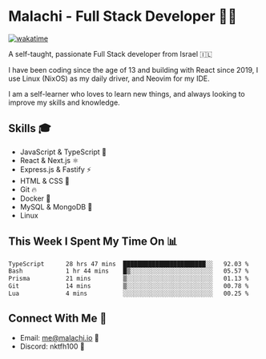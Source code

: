 # Malachi - Full Stack Developer 🚀🔥
[![wakatime](https://wakatime.com/badge/user/112ec769-e669-4b78-a46f-cf4343930741.svg)](https://wakatime.com/@112ec769-e669-4b78-a46f-cf4343930741)

A self-taught, passionate Full Stack developer from Israel 🇮🇱

I have been coding since the age of 13 and building with React since 2019, I use Linux (NixOS) as my daily driver, and Neovim for my IDE.

I am a self-learner who loves to learn new things, and always looking to improve my skills and knowledge.

## Skills 🎓
- JavaScript & TypeScript 💎
- React & Next.js ⚛️
- Express.js & Fastify ⚡️
- HTML & CSS 🎨
- Git 🔥
- Docker 🐳
- MySQL & MongoDB 💾
- Linux

## This Week I Spent My Time On 📊
<!--START_SECTION:waka-->

```txt
TypeScript      28 hrs 47 mins  ███████████████████████░░   92.03 %
Bash            1 hr 44 mins    █▒░░░░░░░░░░░░░░░░░░░░░░░   05.57 %
Prisma          21 mins         ▒░░░░░░░░░░░░░░░░░░░░░░░░   01.13 %
Git             14 mins         ▒░░░░░░░░░░░░░░░░░░░░░░░░   00.78 %
Lua             4 mins          ░░░░░░░░░░░░░░░░░░░░░░░░░   00.25 %
```

<!--END_SECTION:waka-->


## Connect With Me 📱
- Email: me@malachi.io 📧
- Discord: nktfh100 👾

